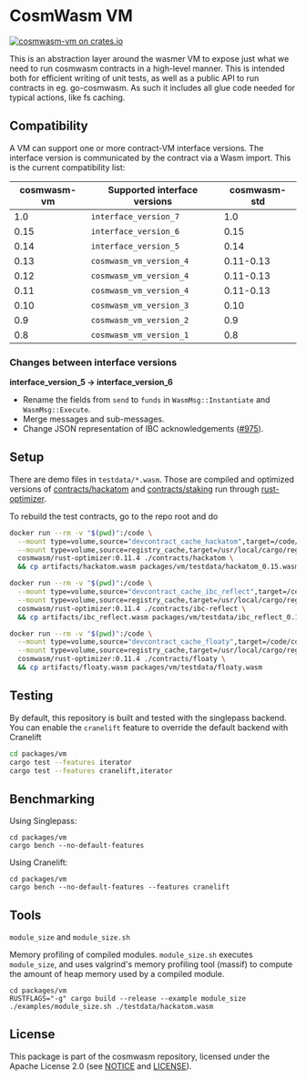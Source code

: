 # CosmWasm VM

[![cosmwasm-vm on crates.io](https://img.shields.io/crates/v/cosmwasm-vm.svg)](https://crates.io/crates/cosmwasm-vm)

This is an abstraction layer around the wasmer VM to expose just what we need to
run cosmwasm contracts in a high-level manner. This is intended both for
efficient writing of unit tests, as well as a public API to run contracts in eg.
go-cosmwasm. As such it includes all glue code needed for typical actions, like
fs caching.

## Compatibility

A VM can support one or more contract-VM interface versions. The interface
version is communicated by the contract via a Wasm import. This is the current
compatibility list:

| cosmwasm-vm | Supported interface versions | cosmwasm-std |
| ----------- | ---------------------------- | ------------ |
| 1.0         | `interface_version_7`        | 1.0          |
| 0.15        | `interface_version_6`        | 0.15         |
| 0.14        | `interface_version_5`        | 0.14         |
| 0.13        | `cosmwasm_vm_version_4`      | 0.11-0.13    |
| 0.12        | `cosmwasm_vm_version_4`      | 0.11-0.13    |
| 0.11        | `cosmwasm_vm_version_4`      | 0.11-0.13    |
| 0.10        | `cosmwasm_vm_version_3`      | 0.10         |
| 0.9         | `cosmwasm_vm_version_2`      | 0.9          |
| 0.8         | `cosmwasm_vm_version_1`      | 0.8          |

### Changes between interface versions

**interface_version_5 -> interface_version_6**

- Rename the fields from `send` to `funds` in `WasmMsg::Instantiate` and
  `WasmMsg::Execute`.
- Merge messages and sub-messages.
- Change JSON representation of IBC acknowledgements ([#975]).

[#975]: https://github.com/CosmWasm/cosmwasm/pull/975

## Setup

There are demo files in `testdata/*.wasm`. Those are compiled and optimized
versions of
[contracts/hackatom](https://github.com/CosmWasm/cosmwasm/tree/main/contracts/hackatom)
and
[contracts/staking](https://github.com/CosmWasm/cosmwasm/tree/main/contracts/staking)
run through [rust-optimizer](https://github.com/CosmWasm/rust-optimizer).

To rebuild the test contracts, go to the repo root and do

```sh
docker run --rm -v "$(pwd)":/code \
  --mount type=volume,source="devcontract_cache_hackatom",target=/code/contracts/hackatom/target \
  --mount type=volume,source=registry_cache,target=/usr/local/cargo/registry \
  cosmwasm/rust-optimizer:0.11.4 ./contracts/hackatom \
  && cp artifacts/hackatom.wasm packages/vm/testdata/hackatom_0.15.wasm

docker run --rm -v "$(pwd)":/code \
  --mount type=volume,source="devcontract_cache_ibc_reflect",target=/code/contracts/ibc-reflect/target \
  --mount type=volume,source=registry_cache,target=/usr/local/cargo/registry \
  cosmwasm/rust-optimizer:0.11.4 ./contracts/ibc-reflect \
  && cp artifacts/ibc_reflect.wasm packages/vm/testdata/ibc_reflect_0.15.wasm

docker run --rm -v "$(pwd)":/code \
  --mount type=volume,source="devcontract_cache_floaty",target=/code/contracts/floaty/target \
  --mount type=volume,source=registry_cache,target=/usr/local/cargo/registry \
  cosmwasm/rust-optimizer:0.11.4 ./contracts/floaty \
  && cp artifacts/floaty.wasm packages/vm/testdata/floaty.wasm
```

## Testing

By default, this repository is built and tested with the singlepass backend. You
can enable the `cranelift` feature to override the default backend with
Cranelift

```sh
cd packages/vm
cargo test --features iterator
cargo test --features cranelift,iterator
```

## Benchmarking

Using Singlepass:

```
cd packages/vm
cargo bench --no-default-features
```

Using Cranelift:

```
cd packages/vm
cargo bench --no-default-features --features cranelift
```

## Tools

`module_size` and `module_size.sh`

Memory profiling of compiled modules. `module_size.sh` executes `module_size`,
and uses valgrind's memory profiling tool (massif) to compute the amount of heap
memory used by a compiled module.

```
cd packages/vm
RUSTFLAGS="-g" cargo build --release --example module_size
./examples/module_size.sh ./testdata/hackatom.wasm
```

## License

This package is part of the cosmwasm repository, licensed under the Apache
License 2.0 (see [NOTICE](https://github.com/CosmWasm/cosmwasm/blob/main/NOTICE)
and [LICENSE](https://github.com/CosmWasm/cosmwasm/blob/main/LICENSE)).
